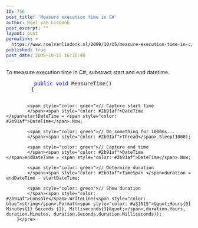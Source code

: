 ```yaml
---
ID: 756
post_title: 'Measure execution time in C#'
author: Roel van Lisdonk
post_excerpt: ""
layout: post
permalink: >
  https://www.roelvanlisdonk.nl/2009/10/15/measure-execution-time-in-c/
published: true
post_date: 2009-10-15 16:16:40
---
```

<p>To measure execution time in C#, substract start and end datetime.   <br /></p>  <pre class="code"><span style="color: blue">         public void </span>MeasureTime()
        {

            <span style="color: green">// Capture start time
            </span><span style="color: #2b91af">DateTime </span>startDateTime = <span style="color: #2b91af">DateTime</span>.Now;

            <span style="color: green">// Do something for 1000ms...
            </span><span style="color: #2b91af">Thread</span>.Sleep(1000);

            <span style="color: green">// Capture end time
            </span><span style="color: #2b91af">DateTime </span>endDateTime = <span style="color: #2b91af">DateTime</span>.Now;

            <span style="color: green">// Determine duration
            </span><span style="color: #2b91af">TimeSpan </span>duration = endDateTime - startDateTime;

            <span style="color: green">// Show duration
            </span><span style="color: #2b91af">Console</span>.WriteLine(<span style="color: blue">string</span>.Format(<span style="color: #a31515">&quot;Hours{0} Minutes{1} Seconds {2}, Milliseconds{3}&quot;</span>,duration.Hours, duration.Minutes, duration.Seconds,duration.Milliseconds));
        }</pre>
<a href="http://11011.net/software/vspaste"></a>